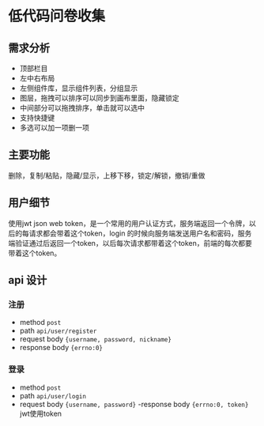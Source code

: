 # 低代码问卷收集

## 需求分析

- 顶部栏目
- 左中右布局
- 左侧组件库，显示组件列表，分组显示
- 图层，拖拽可以排序可以同步到画布里面，隐藏锁定
- 中间部分可以拖拽排序，单击就可以选中
- 支持快捷键
- 多选可以加一项删一项

## 主要功能

删除，复制/粘贴，隐藏/显示，上移下移，锁定/解锁，撤销/重做

## 用户细节

使用jwt
json web token，是一个常用的用户认证方式，服务端返回一个令牌，以后的每请求都会带着这个token，login 的时候向服务端发送用户名和密码，服务端验证通过后返回一个token，以后每次请求都带着这个token，前端的每次都要带着这个token。

## api 设计

### 注册

- method `post`
- path `api/user/register`
- request body `{username, password, nickname}`
- response body `{errno:0}`

### 登录

- method `post`
- path `api/user/login`
- request body `{username, password}`
  -response body `{errno:0, token}` jwt使用token
